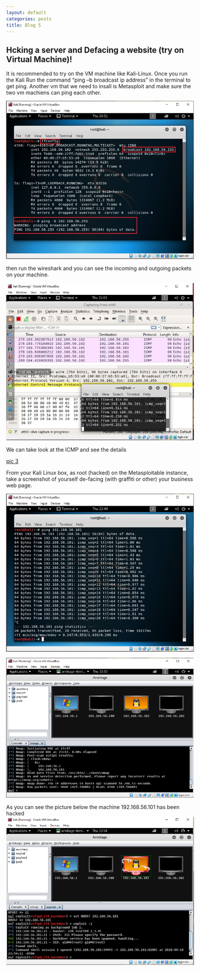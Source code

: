 ```yaml
---
layout: default
categories: posts
title: Blog 5
---
```


## Hcking a server and Defacing a website (try on Virtual Machine)! 

It is recommended to try on the VM machine like Kali-Linux. Once you run the Kali Run the command “ping –b broadcast ip address” in the terminal to get ping. Another vm that we need to insall is Metasploit and make sure the two vm machiens can ping each other. 

![pic 1](https://raw.githubusercontent.com/sevak84/sb.github.io/master/docs/_images/1.jpg) 


then run the wireshark and you can see the incoming and outgoing packets on your machine.

![pic 2](https://raw.githubusercontent.com/sevak84/sb.github.io/master/docs/_images/2.jpg)


We can take look at the ICMP and see the details 

[pic 3](https://raw.githubusercontent.com/sevak84/sb.github.io/master/docs/_images/3.png) 


From your Kali Linux box, as root (hacked) on the Metasploitable instance, take a screenshot of yourself de-facing (with graffiti or other) your business web page. 

![pic 4](https://raw.githubusercontent.com/sevak84/sb.github.io/master/docs/_images/4.jpg)


![pic 5](https://raw.githubusercontent.com/sevak84/sb.github.io/master/docs/_images/5.png)


As you can see the picture below the machine 192.168.56.101 has been hacked 
![pic 6](https://raw.githubusercontent.com/sevak84/sb.github.io/master/docs/_images/6.png)
